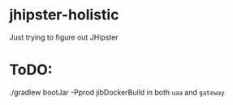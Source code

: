 # jhipster-holistic
Just trying to figure out JHipster

# ToDO:

./gradlew bootJar -Pprod jibDockerBuild in both `uaa` and `gateway`